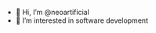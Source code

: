 - 👋 Hi, I’m @neoartificial
- 👀 I’m interested in software development


<!---
neoartificial/neoartificial is a ✨ special ✨ repository because its `README.md` (this file) appears on your GitHub profile.
You can click the Preview link to take a look at your changes.
--->
